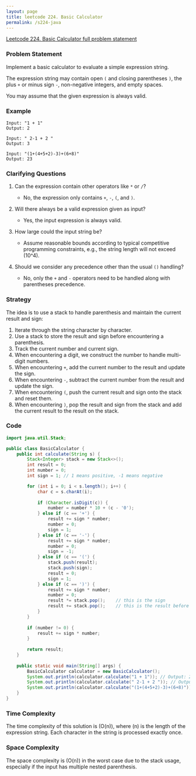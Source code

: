 ```yaml
---
layout: page
title: leetcode 224. Basic Calculator
permalink: /s224-java
---
```

[Leetcode 224. Basic Calculator full problem statement](https://algoadvance.github.io/algoadvance/l224)
### Problem Statement
Implement a basic calculator to evaluate a simple expression string.

The expression string may contain open `(` and closing parentheses `)`, the plus `+` or minus sign `-`, non-negative integers, and empty spaces.

You may assume that the given expression is always valid.

### Example
```plaintext
Input: "1 + 1"
Output: 2

Input: " 2-1 + 2 "
Output: 3

Input: "(1+(4+5+2)-3)+(6+8)"
Output: 23
```

### Clarifying Questions
1. Can the expression contain other operators like `*` or `/`?
   - No, the expression only contains `+`, `-`, `(`, and `)`.
   
2. Will there always be a valid expression given as input?
   - Yes, the input expression is always valid.

3. How large could the input string be?
   - Assume reasonable bounds according to typical competitive programming constraints, e.g., the string length will not exceed \(10^4\).

4. Should we consider any precedence other than the usual `()` handling?
   - No, only the `+` and `-` operators need to be handled along with parentheses precedence.

### Strategy
The idea is to use a stack to handle parenthesis and maintain the current result and sign:
1. Iterate through the string character by character.
2. Use a stack to store the result and sign before encountering a parenthesis.
3. Track the current number and current sign.
4. When encountering a digit, we construct the number to handle multi-digit numbers.
5. When encountering `+`, add the current number to the result and update the sign.
6. When encountering `-`, subtract the current number from the result and update the sign.
7. When encountering `(`, push the current result and sign onto the stack and reset them.
8. When encountering `)`, pop the result and sign from the stack and add the current result to the result on the stack.

### Code
```java
import java.util.Stack;

public class BasicCalculator {
    public int calculate(String s) {
        Stack<Integer> stack = new Stack<>();
        int result = 0;
        int number = 0;
        int sign = 1; // 1 means positive, -1 means negative

        for (int i = 0; i < s.length(); i++) {
            char c = s.charAt(i);
            
            if (Character.isDigit(c)) {
                number = number * 10 + (c - '0');
            } else if (c == '+') {
                result += sign * number;
                number = 0;
                sign = 1;
            } else if (c == '-') {
                result += sign * number;
                number = 0;
                sign = -1;
            } else if (c == '(') {
                stack.push(result);
                stack.push(sign);
                result = 0;
                sign = 1;
            } else if (c == ')') {
                result += sign * number;
                number = 0;
                result *= stack.pop();    // this is the sign
                result += stack.pop();    // this is the result before parenthesis
            }
        }
        
        if (number != 0) {
            result += sign * number;
        }
        
        return result;
    }
    
    public static void main(String[] args) {
        BasicCalculator calculator = new BasicCalculator();
        System.out.println(calculator.calculate("1 + 1")); // Output: 2
        System.out.println(calculator.calculate(" 2-1 + 2 ")); // Output: 3
        System.out.println(calculator.calculate("(1+(4+5+2)-3)+(6+8)")); // Output: 23
    }
}
```

### Time Complexity
The time complexity of this solution is \(O(n)\), where \(n\) is the length of the expression string. Each character in the string is processed exactly once.

### Space Complexity
The space complexity is \(O(n)\) in the worst case due to the stack usage, especially if the input has multiple nested parenthesis.